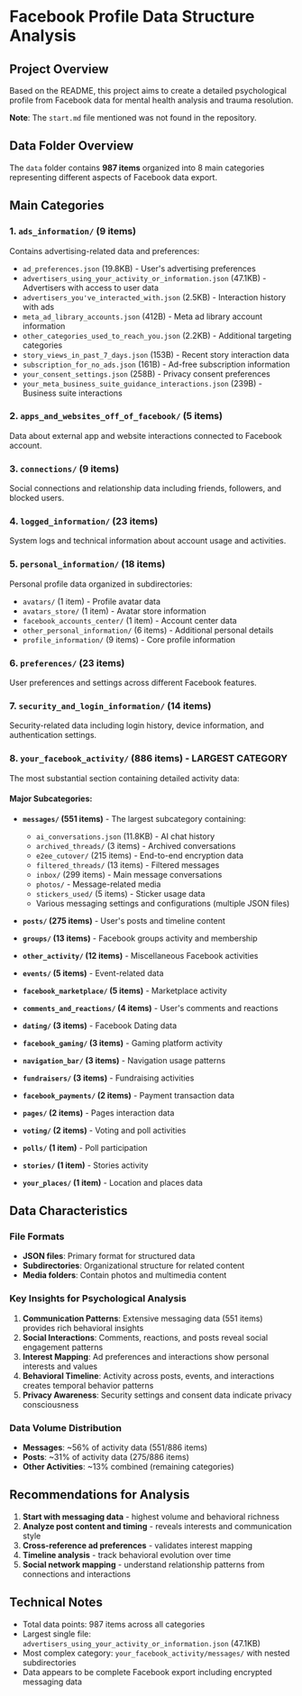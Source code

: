 # Facebook Profile Data Structure Analysis

## Project Overview
Based on the README, this project aims to create a detailed psychological profile from Facebook data for mental health analysis and trauma resolution.

**Note**: The `start.md` file mentioned was not found in the repository.

## Data Folder Overview
The `data` folder contains **987 items** organized into 8 main categories representing different aspects of Facebook data export.

## Main Categories

### 1. `ads_information/` (9 items)
Contains advertising-related data and preferences:
- `ad_preferences.json` (19.8KB) - User's advertising preferences
- `advertisers_using_your_activity_or_information.json` (47.1KB) - Advertisers with access to user data
- `advertisers_you've_interacted_with.json` (2.5KB) - Interaction history with ads
- `meta_ad_library_accounts.json` (412B) - Meta ad library account information
- `other_categories_used_to_reach_you.json` (2.2KB) - Additional targeting categories
- `story_views_in_past_7_days.json` (153B) - Recent story interaction data
- `subscription_for_no_ads.json` (161B) - Ad-free subscription information
- `your_consent_settings.json` (258B) - Privacy consent preferences
- `your_meta_business_suite_guidance_interactions.json` (239B) - Business suite interactions

### 2. `apps_and_websites_off_of_facebook/` (5 items)
Data about external app and website interactions connected to Facebook account.

### 3. `connections/` (9 items)
Social connections and relationship data including friends, followers, and blocked users.

### 4. `logged_information/` (23 items)
System logs and technical information about account usage and activities.

### 5. `personal_information/` (18 items)
Personal profile data organized in subdirectories:
- `avatars/` (1 item) - Profile avatar data
- `avatars_store/` (1 item) - Avatar store information
- `facebook_accounts_center/` (1 item) - Account center data
- `other_personal_information/` (6 items) - Additional personal details
- `profile_information/` (9 items) - Core profile information

### 6. `preferences/` (23 items)
User preferences and settings across different Facebook features.

### 7. `security_and_login_information/` (14 items)
Security-related data including login history, device information, and authentication settings.

### 8. `your_facebook_activity/` (886 items) - **LARGEST CATEGORY**
The most substantial section containing detailed activity data:

#### Major Subcategories:
- **`messages/` (551 items)** - The largest subcategory containing:
  - `ai_conversations.json` (11.8KB) - AI chat history
  - `archived_threads/` (3 items) - Archived conversations
  - `e2ee_cutover/` (215 items) - End-to-end encryption data
  - `filtered_threads/` (13 items) - Filtered messages
  - `inbox/` (299 items) - Main message conversations
  - `photos/` - Message-related media
  - `stickers_used/` (5 items) - Sticker usage data
  - Various messaging settings and configurations (multiple JSON files)

- **`posts/` (275 items)** - User's posts and timeline content

- **`groups/` (13 items)** - Facebook groups activity and membership

- **`other_activity/` (12 items)** - Miscellaneous Facebook activities

- **`events/` (5 items)** - Event-related data

- **`facebook_marketplace/` (5 items)** - Marketplace activity

- **`comments_and_reactions/` (4 items)** - User's comments and reactions

- **`dating/` (3 items)** - Facebook Dating data

- **`facebook_gaming/` (3 items)** - Gaming platform activity

- **`navigation_bar/` (3 items)** - Navigation usage patterns

- **`fundraisers/` (3 items)** - Fundraising activities

- **`facebook_payments/` (2 items)** - Payment transaction data

- **`pages/` (2 items)** - Pages interaction data

- **`voting/` (2 items)** - Voting and poll activities

- **`polls/` (1 item)** - Poll participation

- **`stories/` (1 item)** - Stories activity

- **`your_places/` (1 item)** - Location and places data

## Data Characteristics

### File Formats
- **JSON files**: Primary format for structured data
- **Subdirectories**: Organizational structure for related content
- **Media folders**: Contain photos and multimedia content

### Key Insights for Psychological Analysis
1. **Communication Patterns**: Extensive messaging data (551 items) provides rich behavioral insights
2. **Social Interactions**: Comments, reactions, and posts reveal social engagement patterns
3. **Interest Mapping**: Ad preferences and interactions show personal interests and values
4. **Behavioral Timeline**: Activity across posts, events, and interactions creates temporal behavior patterns
5. **Privacy Awareness**: Security settings and consent data indicate privacy consciousness

### Data Volume Distribution
- **Messages**: ~56% of activity data (551/886 items)
- **Posts**: ~31% of activity data (275/886 items)
- **Other Activities**: ~13% combined (remaining categories)

## Recommendations for Analysis
1. **Start with messaging data** - highest volume and behavioral richness
2. **Analyze post content and timing** - reveals interests and communication style
3. **Cross-reference ad preferences** - validates interest mapping
4. **Timeline analysis** - track behavioral evolution over time
5. **Social network mapping** - understand relationship patterns from connections and interactions

## Technical Notes
- Total data points: 987 items across all categories
- Largest single file: `advertisers_using_your_activity_or_information.json` (47.1KB)
- Most complex category: `your_facebook_activity/messages/` with nested subdirectories
- Data appears to be complete Facebook export including encrypted messaging data
